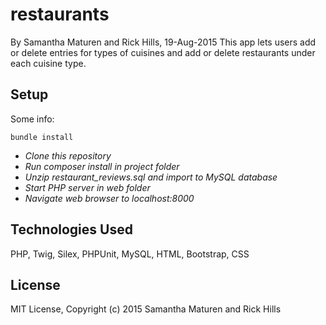 restaurants
==========

By Samantha Maturen and Rick Hills, 19-Aug-2015
This app lets users add or delete entries for types of cuisines and add or delete restaurants under each cuisine type.

Setup
----------
Some info:
```
bundle install
```
* _Clone this repository_
* _Run composer install in project folder_
* _Unzip restaurant_reviews.sql and import to MySQL database_
* _Start PHP server in web folder_
* _Navigate web browser to localhost:8000_

Technologies Used
----------
PHP, Twig, Silex, PHPUnit, MySQL, HTML, Bootstrap, CSS

License
----------
MIT License, Copyright (c) 2015 Samantha Maturen and Rick Hills

